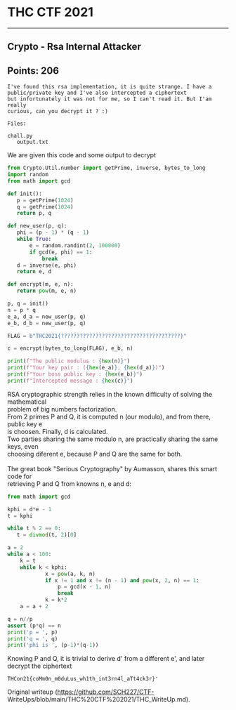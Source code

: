 # **THC CTF 2021**  
--------------------------------------

## Crypto - Rsa Internal Attacker  
## Points: 206  


```  
I've found this rsa implementation, it is quite strange. I have a
public/private key and I've also intercepted a ciphertext  
but infortunately it was not for me, so I can't read it. But I'am really
curious, can you decrypt it ? :)

Files:

chall.py  
   output.txt  
```

We are given this code and some output to decrypt

``` python  
from Crypto.Util.number import getPrime, inverse, bytes_to_long  
import random  
from math import gcd

def init():  
   p = getPrime(1024)  
   q = getPrime(1024)  
   return p, q

def new_user(p, q):  
   phi = (p - 1) * (q - 1)  
   while True:  
       e = random.randint(2, 100000)  
       if gcd(e, phi) == 1:  
           break  
   d = inverse(e, phi)  
   return e, d

def encrypt(m, e, n):  
   return pow(m, e, n)

p, q = init()  
n = p * q  
e_a, d_a = new_user(p, q)  
e_b, d_b = new_user(p, q)

FLAG = b"THC2021{??????????????????????????????????????}"

c = encrypt(bytes_to_long(FLAG), e_b, n)

print(f"The public modulus : {hex(n)}")  
print(f"Your key pair : ({hex(e_a)}, {hex(d_a)})")  
print(f"Your boss public key : {hex(e_b)}")  
print(f"Intercepted message : {hex(c)}")

```

RSA cryptographic strength relies in the known difficulty of solving the
mathematical  
problem of big numbers factorization.  
From 2 primes P and Q, it is computed n (our modulo), and from there, public
key e  
is choosen. Finally, d is calculated.  
Two parties sharing the same modulo n, are practically sharing the same keys,
even  
choosing diferent e, because P and Q are the same for both.  
   
The great book "Serious Cryptography" by Aumasson, shares this smart code for  
retrieving P and Q from knowns n, e and d:

```python  
from math import gcd

kphi = d*e - 1  
t = kphi

while t % 2 == 0:  
   t = divmod(t, 2)[0]

a = 2  
while a < 100:  
    k = t  
    while k < kphi:  
            x = pow(a, k, n)  
            if x != 1 and x != (n - 1) and pow(x, 2, n) == 1:  
                p = gcd(x - 1, n)  
                break  
            k = k*2  
    a = a + 2

q = n//p  
assert (p*q) == n  
print('p = ', p)  
print('q = ', q)  
print('phi is ', (p-1)*(q-1))  
```

Knowing P and Q, it is trivial to derive d' from a different e', and later  
decrypt the ciphertext

```  
THCon21{coMm0n_m0duLus_wh1th_int3rn4l_aTt4ck3r}'  
```

Original writeup (https://github.com/SCH227/CTF-
WriteUps/blob/main/THC%20CTF%202021/THC_WriteUp.md).